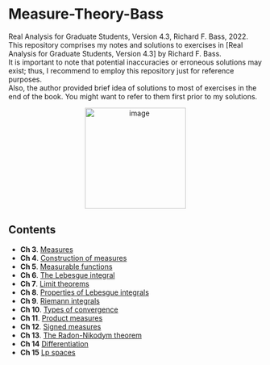 # Measure-Theory-Bass

Real Analysis for Graduate Students, Version 4.3, Richard F. Bass, 2022. <br>
This repository comprises my notes and solutions to exercises in [Real Analysis for Graduate Students, Version 4.3] by Richard F. Bass. <br>
It is important to note that potential inaccuracies or erroneous solutions may exist; thus, I recommend to employ this repository just for reference purposes. <br> 
Also, the author provided brief idea of solutions to most of exercises in the end of the book. You might want to refer to them first prior to my solutions. 

<p align = "center">
<img width="200" alt="image" src="https://github.com/leeyngdo/Measure-Theory-Bass/assets/88715406/6c351a48-5cad-4f31-bc77-b62e04a25140">
</p>

## Contents 

* **Ch 3**. [Measures]()
* **Ch 4**. [Construction of measures]()
* **Ch 5**. [Measurable functions]()
* **Ch 6**. [The Lebesgue integral]()
* **Ch 7**. [Limit theorems]()
* **Ch 8**. [Properties of Lebesgue integrals]()
* **Ch 9**. [Riemann integrals]()
* **Ch 10**. [Types of convergence]()
* **Ch 11**. [Product measures]()
* **Ch 12**. [Signed measures]()
* **Ch 13**. [The Radon-Nikodym theorem]()
* **Ch 14** [Differentiation]()
* **Ch 15** [Lp spaces]()
